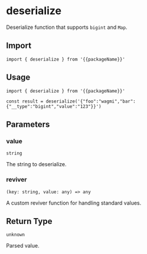 <!--
<script setup>
const packageName = 'wagmi'
</script>
-->

# deserialize

Deserialize function that supports `bigint` and `Map`.

## Import

```ts-vue
import { deserialize } from '{{packageName}}'
```

## Usage

```ts-vue
import { deserialize } from '{{packageName}}'

const result = deserialize('{"foo":"wagmi","bar":{"__type":"bigint","value":"123"}}')
```

## Parameters

### value

`string`

The string to deserialize.


### reviver

`(key: string, value: any) => any`

A custom reviver function for handling standard values.

## Return Type

`unknown`

Parsed value.